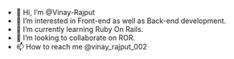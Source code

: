 - 👋 Hi, I’m @Vinay-Rajput
- 👀 I’m interested in Front-end as well as Back-end development.
- 🌱 I’m currently learning Ruby On Rails.
- 💞️ I’m looking to collaborate on ROR.
- 📫 How to reach me @vinay_rajput_002

<!---
Vinay-Rajput/Vinay-Rajput is a ✨ special ✨ repository because its `README.md` (this file) appears on your GitHub profile.
You can click the Preview link to take a look at your changes.
--->
